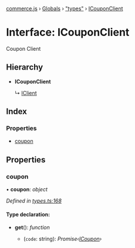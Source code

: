 [commerce.js](../README.md) › [Globals](../globals.md) › ["types"](../modules/_types_.md) › [ICouponClient](_types_.icouponclient.md)

# Interface: ICouponClient

Coupon Client

## Hierarchy

* **ICouponClient**

  ↳ [IClient](_types_.iclient.md)

## Index

### Properties

* [coupon](_types_.icouponclient.md#coupon)

## Properties

###  coupon

• **coupon**: *object*

*Defined in [types.ts:168](https://github.com/shopjs/commerce.js/blob/1a136bb/src/types.ts#L168)*

#### Type declaration:

* **get**(): *function*

  * (`code`: string): *Promise‹[ICoupon](_types_.icoupon.md)›*
